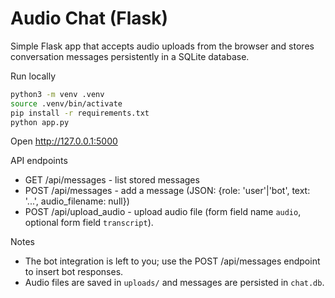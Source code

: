 # Audio Chat (Flask)

Simple Flask app that accepts audio uploads from the browser and stores conversation messages persistently in a SQLite database.

Run locally

```bash
python3 -m venv .venv
source .venv/bin/activate
pip install -r requirements.txt
python app.py
```

Open http://127.0.0.1:5000

API endpoints
- GET /api/messages - list stored messages
- POST /api/messages - add a message (JSON: {role: 'user'|'bot', text: '...', audio_filename: null})
- POST /api/upload_audio - upload audio file (form field name `audio`, optional form field `transcript`).

Notes
- The bot integration is left to you; use the POST /api/messages endpoint to insert bot responses.
- Audio files are saved in `uploads/` and messages are persisted in `chat.db`.
